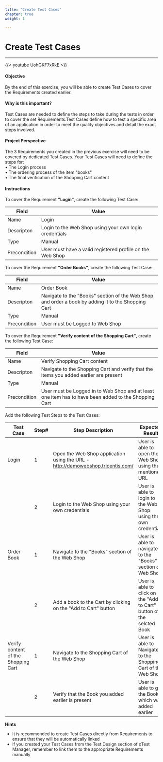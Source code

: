 ```yaml
---
title: "Create Test Cases"
chapter: true
weight: 1

---
```



# Create Test Cases 
----

{{< youtube UohGKF7xRkE >}}

#### Objective
By the end of this exercise, you will be able to create Test Cases to cover the Requirements created earlier.   

#### Why is this important?
Test Cases are needed to define the steps to take during the tests in order to cover the set Requirements.Test Cases define how to test a specific area of an application in order to meet the quality objectives and detail the exact steps involved.   

#### Project Perspective
The 3 Requirements you created in the previous exercise will need to be covered by dedicated Test Cases. Your Test Cases will need to define the steps for:   
 • The Login process   
 • The ordering process of the item "books"   
• The final verification of the Shopping Cart content

#### Instructions
To cover the Requirement **"Login"**, create the following Test Case:   

| Field | Value |
| ---- | ---- |
| Name | Login | 
| Descripton | Login to the Web Shop using your own login credentials | 
| Type | Manual | 
| Precondition | User must have a valid registered profile on the Web Shop |   

To cover the Requirement **"Order Books"**, create the following Test Case:
   
| Field | Value |
| ---- | ---- | 
| Name | Order Book | 
| Descripton | Navigate to the "Books" section of the Web Shop and order a book by adding it to the Shopping Cart | 
| Type | Manual | 
| Precondition | User must be Logged to Web Shop |   

To cover the Requirement **"Verify content of the Shopping Cart"**, create the following Test Case:   

| Field | Value |
| ---- | ---- |
| Name | Verify Shopping Cart content |
| Descripton | Navigate to the Shopping Cart and verify that the items you added earlier are present |
| Type | Manual |
| Precondition | User must be Logged in to Web Shop and at least one item has to have been added to the Shopping Cart |

Add the following Test Steps to the Test Cases:

| Test Case | Step# | Step Description | Expected Result |
| ---- | ----| ----| ---- |
| Login | 1 | Open the Web Shop application using the URL - http://demowebshop.tricentis.com/ | User is able to open the Web Shop using the mentioned URL |
|   | 2 | Login to the Web Shop using your own credentials | User is able to login to the Web Shop using  their own credentials |
| Order Book | 1 | Navigate to the "Books" section of the Web Shop | User is able to navigate to the "Books" section of Web Shop |
|   | 2 | Add a book to the Cart by clicking on the "Add to Cart" button | User is able to click on the "Add to Cart" button of the selcted Book |
| Verify content of the Shopping Cart | 1 | Navigate to the Shopping Cart of the Web Shop | User is able to Navigate to the Shopping Cart of the Web Shop |
|   | 2 | Verify that the Book you added earlier is present | User is able to get the Book which was added earlier|    

**Hints**   
- It is recommended to create Test Cases directly from Requirements to ensure that they will be automatically linked   
- If you created your Test Cases from the Test Design section of qTest Manager, remember to link them to the appropriate Requirements manually